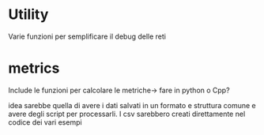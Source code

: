 # Utility

Varie funzioni per semplificare il debug delle reti

# metrics

Include le funzioni per calcolare le metriche-> fare in python o Cpp?

idea sarebbe quella di avere i dati salvati in un formato e struttura comune e avere degli script per processarli.
I csv sarebbero creati direttamente nel codice dei vari esempi